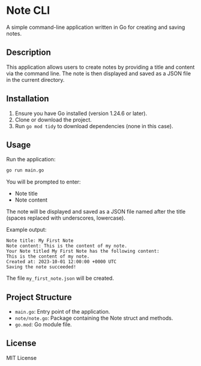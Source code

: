 # Note CLI

A simple command-line application written in Go for creating and saving notes.

## Description

This application allows users to create notes by providing a title and content via the command line. The note is then displayed and saved as a JSON file in the current directory.

## Installation

1. Ensure you have Go installed (version 1.24.6 or later).
2. Clone or download the project.
3. Run `go mod tidy` to download dependencies (none in this case).

## Usage

Run the application:

```bash
go run main.go
```

You will be prompted to enter:
- Note title
- Note content

The note will be displayed and saved as a JSON file named after the title (spaces replaced with underscores, lowercase).

Example output:
```
Note title: My First Note
Note content: This is the content of my note.
Your Note titled My First Note has the following content:
This is the content of my note.
Created at: 2023-10-01 12:00:00 +0000 UTC
Saving the note succeeded!
```

The file `my_first_note.json` will be created.

## Project Structure

- `main.go`: Entry point of the application.
- `note/note.go`: Package containing the Note struct and methods.
- `go.mod`: Go module file.

## License

MIT License
